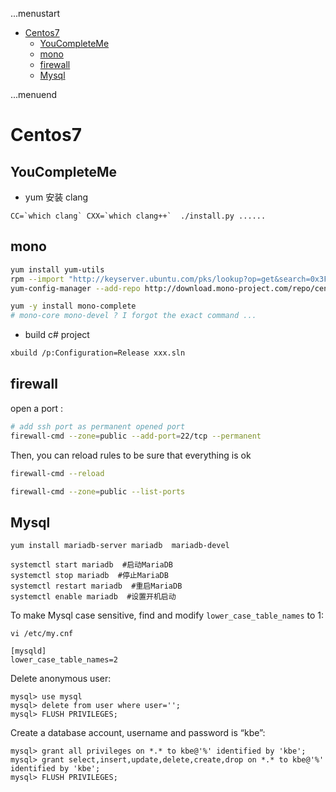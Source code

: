 ...menustart

 - [Centos7](#8db8d64778c367a62ad2b609fd6c2095)
	 - [YouCompleteMe](#067a2f97475db1552b986c54fc094f60)
	 - [mono](#654db8a14a5f633b9ba85ec92dc51f7c)
	 - [firewall](#36e5371ad91c9d2d09e9d7c0e76055db)
	 - [Mysql](#9edb3c572b56b91542af659480518681)

...menuend


<h2 id="8db8d64778c367a62ad2b609fd6c2095"></h2>

# Centos7


<h2 id="067a2f97475db1552b986c54fc094f60"></h2>

## YouCompleteMe

 - yum 安装 clang

```
CC=`which clang` CXX=`which clang++`  ./install.py ......
```

<h2 id="654db8a14a5f633b9ba85ec92dc51f7c"></h2>

## mono

```bash
yum install yum-utils
rpm --import "http://keyserver.ubuntu.com/pks/lookup?op=get&search=0x3FA7E0328081BFF6A14DA29AA6A19B38D3D831EF"
yum-config-manager --add-repo http://download.mono-project.com/repo/centos7/

yum -y install mono-complete  
# mono-core mono-devel ? I forgot the exact command ...
```

 - build c# project 

```bash
xbuild /p:Configuration=Release xxx.sln
```

<h2 id="36e5371ad91c9d2d09e9d7c0e76055db"></h2>

## firewall 

open a port :

```bash
# add ssh port as permanent opened port
firewall-cmd --zone=public --add-port=22/tcp --permanent
```


Then, you can reload rules to be sure that everything is ok

```bash
firewall-cmd --reload

firewall-cmd --zone=public --list-ports
```

<h2 id="9edb3c572b56b91542af659480518681"></h2>

## Mysql

```
yum install mariadb-server mariadb  mariadb-devel

systemctl start mariadb  #启动MariaDB
systemctl stop mariadb  #停止MariaDB
systemctl restart mariadb  #重启MariaDB
systemctl enable mariadb  #设置开机启动
```

To make Mysql case sensitive,  find and modify `lower_case_table_names` to 1:

```
vi /etc/my.cnf

[mysqld]
lower_case_table_names=2
```

Delete anonymous user:

```
mysql> use mysql 
mysql> delete from user where user=''; 
mysql> FLUSH PRIVILEGES;
```

Create a database account, username and password is “kbe”:

```
mysql> grant all privileges on *.* to kbe@'%' identified by 'kbe';
mysql> grant select,insert,update,delete,create,drop on *.* to kbe@'%' identified by 'kbe';
mysql> FLUSH PRIVILEGES;
```



